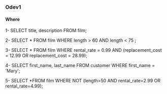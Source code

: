 ### Odev1

#### Where

1- 
SELECT title, description FROM film;

2- 
SELECT * FROM film WHERE length > 60 AND length < 75 ;

3- 
SELECT * FROM film WHERE rental_rate = 0.99 AND (replacement_cost = 12.99 OR replacement_cost = 28.99);

4- 
SELECT first_name, last_name FROM customer WHERE first_name = 'Mary';

5- 
SELECT *FROM film WHERE NOT (length>50 AND rental_rate=2.99 OR rental_rate=4.99);
